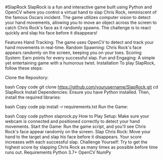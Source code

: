 #SlapRock
SlapRock is a fun and interactive game built using Python and OpenCV where you control a virtual hand to slap Chris Rock, reminiscent of the famous Oscars incident. The game utilizes computer vision to detect your hand movements, allowing you to move an object across the screen to catch Chris Rock's face as it randomly spawns. The challenge is to react quickly and slap his face before it disappears!

Features
Hand Tracking: The game uses OpenCV to detect and track your hand movements in real-time.
Random Spawning: Chris Rock's face appears randomly on the screen, keeping you on your toes.
Scoring System: Earn points for every successful slap.
Fun and Engaging: A simple yet entertaining game with a humorous twist.
Installation
To play SlapRock, follow these steps:

Clone the Repository:

bash
Copy code
git clone https://github.com/yourusername/SlapRock.git
cd SlapRock
Install Dependencies: Ensure you have Python installed. Then, install the required libraries:

bash
Copy code
pip install -r requirements.txt
Run the Game:

bash
Copy code
python slaprock.py
How to Play
Setup: Make sure your webcam is connected and positioned correctly to detect your hand movements.
Start the Game: Run the game script, and you'll see Chris Rock's face appear randomly on the screen.
Slap Chris Rock: Move your hand to the target and slap his face before it disappears. Your score increases with each successful slap.
Challenge Yourself: Try to get the highest score by slapping Chris Rock as many times as possible before time runs out.
Requirements
Python 3.7+
OpenCV
NumPy
